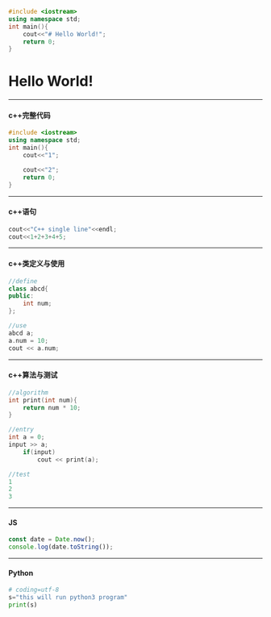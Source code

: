 ```cpp {cmd="cppmd.bat" hide modify_source run_on_save}
#include <iostream>
using namespace std;
int main(){
    cout<<"# Hello World!";
    return 0;
}
```

<!-- 这里是由上面代码生成的！ -->
<!-- code_chunk_output -->

# Hello World!

<!-- /code_chunk_output -->

---
#### c++完整代码
<!-- continue本质是把代码拼在一起 -->
```cpp {cmd="cppmd.bat" id="izdlk700"}
#include <iostream>
using namespace std;
int main(){
    cout<<"1";
```
```cpp {cmd="cppmd.bat" continue="izdlk700"}
    cout<<"2";
    return 0;
}
```

---
#### c++语句
<!-- 本质是把这些代码嵌入到main函数中执行 -->
```cpp {cmd="cppsl"}
cout<<"C++ single line"<<endl;
cout<<1+2+3+4+5;
```

---
#### c++类定义与使用
```cpp {cmd="cppclass" id="abcd"}
//define
class abcd{
public:
    int num;
};
```
```cpp {cmd="cppclass" continue="abcd}
//use
abcd a;
a.num = 10;
cout << a.num;
```


---
#### c++算法与测试

```cpp {cmd="cppal"}
//algorithm
int print(int num){
    return num * 10;
}
```
```cpp {cmd="cppal" id="print" continue hide}
//entry
int a = 0;
input >> a;
    if(input)
        cout << print(a);
```
```cpp {cmd="cppal" continue="print"}
//test
1
2
3
```


---
#### JS
```javascript {cmd="node"}
const date = Date.now();
console.log(date.toString());
```
---
#### Python
```python {cmd}
# coding=utf-8
s="this will run python3 program"
print(s)
```

